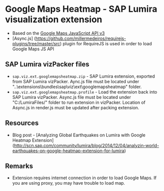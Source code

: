Google Maps Heatmap - SAP Lumira visualization extension
=================================================
 * Based on the [Google Maps JavaScript API v3](https://developers.google.com/maps/documentation/javascript/tutorial)
 * [Async.js] (https://github.com/millermedeiros/requirejs-plugins/tree/master/src) plugin for RequireJS is used in order to load Google Maps JS API

SAP Lumira vizPacker files
-----------
* `sap.viz.ext.googlemapsheatmap.zip` - SAP Lumira extension, exported from SAP Lumira vizPacker. Aync.js file must be located under "..\extensions\bundles\sap\viz\ext\googlemapsheatmap" folder.
* `sap.viz.ext.googlemapsheatmap.profile` - Load the extension back into SAP Lumira vizPacker. Async.js file must be located under "C:/LumiraFiles/" folder to run extension in vizPacker. Location of Async.js in render.js must be updated after packing extension.

Resources
-----------
* Blog post - [Analyzing Global Earthquakes on Lumira with Google Heatmap Extension] (http://scn.sap.com/community/lumira/blog/2014/12/04/analyzin-world-earthquakes-on-google-heatmap-extension-for-lumira)

Remarks
-----------
* Extension requires internet connection in order to load Google Maps. If you are using proxy, you may have trouble to load map. 
